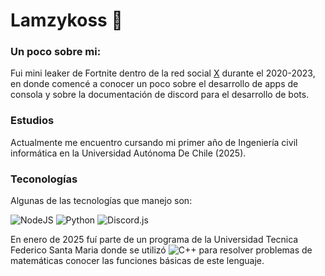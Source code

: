 
# Lamzykoss 🫰

### Un poco sobre mi:
Fui mini leaker de Fortnite dentro de la red social [X](https://x.com/lamzykoss) durante el 2020-2023, en donde comencé a conocer un poco sobre el desarrollo de apps de consola y sobre la documentación de discord para el desarrollo de bots.

### Estudios
Actualmente me encuentro cursando mi primer año de Ingeniería civil informática en la Universidad Autónoma De Chile (2025).

### Teconologías

Algunas de las tecnologías que manejo son:

![NodeJS](https://img.shields.io/badge/-NodeJS-333333?style=flat&logo=node.js) 
![Python](https://img.shields.io/badge/-Python-333333?style=flat&logo=python)
![Discord.js](https://img.shields.io/badge/-Discord.js-333333?style=flat&logo=discord)

En enero de 2025 fuí parte de un programa de la Universidad Tecnica Federico Santa Maria donde se utilizó ![C++](https://img.shields.io/badge/-C++-333333?style=flat&logo=cplusplus) para resolver problemas de matemáticas conocer las funciones básicas de este lenguaje.
